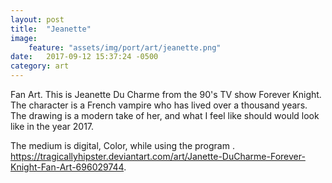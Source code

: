 ```yaml
---
layout: post
title:  "Jeanette"
image:
    feature: "assets/img/port/art/jeanette.png"
date:   2017-09-12 15:37:24 -0500
category: art
---
```

Fan Art. This is Jeanette Du Charme from the 90's TV show Forever Knight. The character is a French vampire who has lived over a thousand years. The drawing is a modern take of her, and what I feel like should would look like in the year 2017.

The medium is digital, Color, while using the program .
<a href="https://tragicallyhipster.deviantart.com/art/Janette-DuCharme-Forever-Knight-Fan-Art-696029744" target="_blank">https://tragicallyhipster.deviantart.com/art/Janette-DuCharme-Forever-Knight-Fan-Art-696029744</a>.